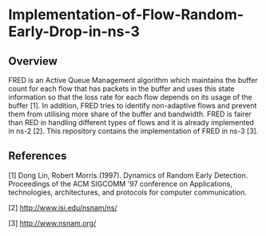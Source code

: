 # Implementation-of-Flow-Random-Early-Drop-in-ns-3
## Overview
FRED is an Active Queue Management algorithm which maintains the buffer count for each flow that has packets in the buffer and uses this state information so that the loss rate for each flow depends on its usage of the buffer [1]. In addition, FRED tries to identify non-adaptive flows and prevent them from utilising more share of the buffer and bandwidth. FRED is fairer than RED in handling different types of flows and it is already implemented in ns-2 [2]. This repository contains the implementation of FRED in ns-3 [3].
## References
[1] Dong Lin, Robert Morris.(1997). Dynamics of Random Early Detection. Proceedings of the ACM SIGCOMM '97 conference on Applications, technologies, architectures, and protocols for computer communication.

[2] http://www.isi.edu/nsnam/ns/

[3] http://www.nsnam.org/
